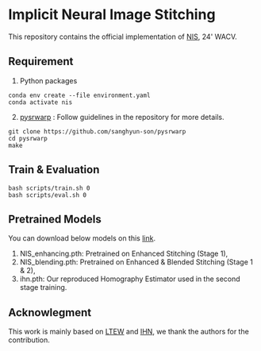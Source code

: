 # Implicit Neural Image Stitching

This repository contains the official implementation of [NIS](https://arxiv.org/abs/2309.01409), 24' WACV.

## Requirement
1) Python packages
```
conda env create --file environment.yaml
conda activate nis
```
2) [pysrwarp](https://github.com/sanghyun-son/srwarp)
: Follow guidelines in the repository for more details.
```
git clone https://github.com/sanghyun-son/pysrwarp
cd pysrwarp
make
```

## Train & Evaluation
```
bash scripts/train.sh 0
bash scripts/eval.sh 0
```

## Pretrained Models
You can download below models on this [link](https://drive.google.com/file/d/1sdfquwxhKLq2aBGGdtiu8_SM-g-aDUtM/view?usp=share_link).
1. NIS_enhancing.pth: Pretrained on Enhanced Stitching (Stage 1),
2. NIS_blending.pth: Pretrained on Enhanced & Blended Stitching (Stage 1 & 2),
3. ihn.pth: Our reproduced Homography Estimator used in the second stage training.

## Acknowlegment
This work is mainly based on [LTEW](https://github.com/jaewon-lee-b/ltew) and [IHN](https://github.com/imdumpl78/IHN), we thank the authors for the contribution.
